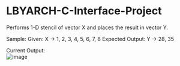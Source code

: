 # LBYARCH-C-Interface-Project
Performs 1-D stencil of vector X and places the result in vector Y.

Sample:
Given: X -> 1, 2, 3, 4, 5, 6, 7, 8
Expected Output: Y -> 28, 35

Current Output: <br> ![image](https://github.com/haroldmoj/LBYARCH-C-Interface-Project/assets/105798512/f4865a54-339a-4b2a-b1ee-fc5faaee59b9)
